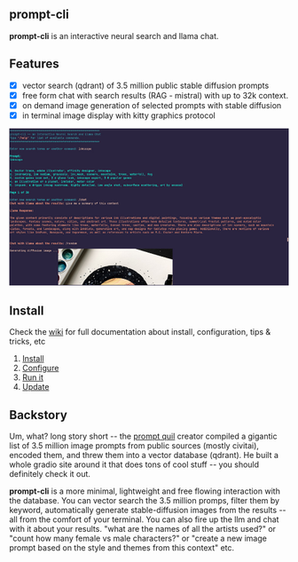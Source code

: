 ## prompt-cli

**prompt-cli** is an interactive neural search and llama chat.

## Features
- [x] vector search (qdrant) of 3.5 million public stable diffusion prompts
- [x] free form chat with search results (RAG - mistral) with up to 32k context.
- [x] on demand image generation of selected prompts with stable diffusion
- [x] in terminal image display with kitty graphics protocol

![Screenshot](https://raw.githubusercontent.com/hexive/prompt-cli/main/screenshot.jpg)

## Install

Check the [wiki](https://github.com/hexive/prompt-cli/wiki) for full documentation about install, configuration, tips & tricks, etc

1. [Install](https://github.com/hexive/prompt-cli/wiki/Install)  
1. [Configure](https://github.com/hexive/prompt-cli/wiki/Config)
1. [Run it](https://github.com/hexive/prompt-cli/wiki/Run)
1. [Update](https://github.com/hexive/prompt-cli/wiki/Update)

## Backstory

Um, what? long story short -- the [prompt quil](https://github.com/osi1880vr/prompt_quill) creator compiled a gigantic list of 3.5 million image prompts from public sources (mostly civitai), encoded them, and threw them into a vector database (qdrant). He built a whole gradio site around it that does tons of cool stuff -- you should definitely check it out.

**prompt-cli** is a more minimal, lightweight and free flowing interaction with the database. You can vector search the 3.5 million promps, filter them by keyword, automatically generate stable-diffusion images from the results -- all from the comfort of your terminal. You can also fire up the llm and chat with it about your results. "what are the names of all the artists used?" or "count how many female vs male characters?" or "create a new image prompt based on the style and themes from this context" etc.










